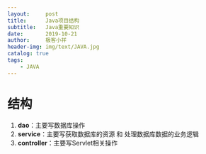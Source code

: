 ```yaml
---
layout:     post                    
title:      Java项目结构                     
subtitle:   Java重要知识               
date:       2019-10-21               
author:     极客小祥                      
header-img: img/text/JAVA.jpg   
catalog: true                        
tags:                                
    - JAVA
---
```


# 结构
1. **dao**：主要写数据库操作
2. **service**：主要写获取数据库的资源 和 处理数据库数据的业务逻辑
3. **controller**：主要写Servlet相关操作